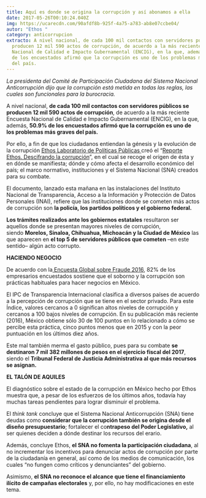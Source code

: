 ```yaml
---
title: Aquí es donde se origina la corrupción y así abonamos a ella
date: 2017-05-26T00:10:24.040Z
img: https://ucarecdn.com/90afdf8b-925f-4a75-a783-ab8e07ccbe04/
autor: "Ethos "
category: anticorrupcion
extracto: A nivel nacional, de cada 100 mil contactos con servidores públicos se
  producen 12 mil 590 actos de corrupción, de acuerdo a la más reciente Encuesta
  Nacional de Calidad e Impacto Gubernamental (ENCIG), en la que, además, 50.9%
  de los encuestados afirmó que la corrupción es uno de los problemas más graves
  del país.
---
```

*La presidenta del Comité de Participación Ciudadana del Sistema Nacional Anticorrupción dijo que la corrupción está metida en todas las reglas, las cuales son funcionales para la burocracia.*

A nivel nacional, **de cada 100 mil contactos con servidores públicos se producen 12 mil 590 actos de corrupción**, de acuerdo a la más reciente Encuesta Nacional de Calidad e Impacto Gubernamental (ENCIG), en la que, además, **50.9% de los encuestados afirmó que la corrupción es uno de los problemas más graves del país.**

Por ello, a fin de que los ciudadanos entiendan la génesis y la evolución de la corrupción [Ethos Laboratorio de Políticas Públicas ](https://www.ethos.org.mx/es/)creó el “[R​eporte Ethos. Descifrando la corrupción](https://www.ethos.org.mx/es/publicaciones/reporte-ethos/resumen-2/)​”​, en el cual se recoge el origen de ésta y en dónde se manifiesta; dónde y cómo afecta el desarrollo económico del país; el marco normativo, instituciones y el Sistema Nacional (SNA) creados para su combate.

El documento, lanzado esta mañana en las instalaciones del Instituto Nacional de Transparencia, Acceso a la Información y Protección de Datos Personales​ (INAI)​, refiere que las instituciones donde se cometen más actos de corrupción son **la policía, los partidos políticos y el gobierno federal.**

**Los trámites realizados ante los gobiernos estatales** resultaron ser aquellos donde se presentan mayores niveles de corrupción, siendo **Morelos, Sinaloa, Chihuahua, Michoacán y la Ciudad de México** las que aparecen en **el top 5 de servidores públicos que cometen** –en este sentido– algún acto corrupto.

**HACIENDO NEGOCIO**

De acuerdo con la[ Encuesta Global sobre Fraude 2016](https://webforms.ey.com/co/es/services/assurance/fraud-investigation---dispute-services/ey-global-fraud-survey-2016), 82% de los empresarios encuestados sostiene que el soborno y la corrupción son prácticas habituales para hacer negocios en México.

El IPC de Transparencia Internacional clasifica a diversos países de acuerdo a la percepción de corrupción que se tiene en el sector privado. Para este Índice, valores cercanos a 0 significan altos niveles de corrupción y cercanos a 100 bajos niveles de corrupción. En su publicación más reciente (2016), México obtiene sólo 30 de 100 puntos en lo relacionado a cómo se percibe esta práctica, cinco puntos menos que en 2015 y con la peor puntuación en los últimos diez años.

Este mal también merma el gasto público, pues para su combate **se destinaron 7 mil 382 millones de pesos en el ejercicio fiscal del 2017**, siendo el **Tribunal Federal de Justicia Administrativa al que más recursos se asignan.**

**EL TALÓN DE AQUILES**

El diagnóstico sobre el estado de la corrupción en México hecho por Ethos muestra que, a pesar de los esfuerzos de los últimos años, todavía hay muchas tareas pendientes para lograr disminuir el problema.

El *think tank* concluye que el Sistema Nacional Anticorrupción (SNA) tiene deudas como **considerar que la corrupción también se origina desde el diseño presupuestario**; fortalecer el co**ntrapeso del Poder Legislativo,** al ser quienes deciden a dónde destinar los recursos del erario.

Además, concluye Ethos, **el SNA no fomenta la participación ciudadana**, al no incrementar los incentivos para denunciar actos de corrupción por parte de la ciudadanía en general, así como de los medios de comunicación, los cuales “no fungen como críticos y denunciantes” del gobierno.

Asimismo, **el SNA no reconoce el alcance que tiene el financiamiento ilícito de campañas electorales** y, por ello, no hay modificaciones en este tema.